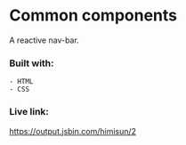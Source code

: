 # Common components

A reactive nav-bar.

### Built with:
	- HTML
	- CSS

### Live link:
https://output.jsbin.com/himisun/2